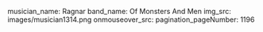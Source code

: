 musician_name: Ragnar
band_name: Of Monsters And Men
img_src: images/musician1314.png
onmouseover_src: 
pagination_pageNumber: 1196